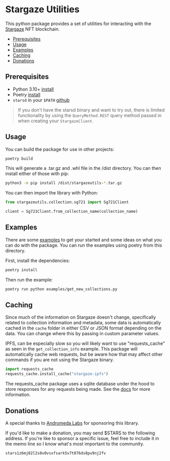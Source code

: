 # Stargaze Utilities

This python package provides a set of utilities for interacting with the [Stargaze](https://www.stargaze.zone/) NFT blockchain.

- [Prerequisites](#prerequisites)
- [Usage](#usage)
- [Examples](#examples)
- [Caching](#caching)
- [Donations](#donations)

## Prerequisites

- Python 3.10+ [install](https://www.python.org/downloads/)
- Poetry [install](https://python-poetry.org/docs/master/#installation)
- `starsd` in your `$PATH` [github](https://github.com/public-awesome/stargaze)

> If you don't have the starsd binary and want to try out, there is limited functionality by using the `QueryMethod.REST` query method passed in when creating your `StargazeClient`.

## Usage

You can build the package for use in other projects:

```sh
poetry build
```

This will generate a .tar.gz and .whl file in the /dist directory. You can then install either of those with pip:

```sh
python3 -m pip install /dist/stargazeutils-*.tar.gz
```

You can then import the library with Python:

```py
from stargazeutils.collection.sg721 import Sg721Client

client = Sg721Client.from_collection_name(collection_name)
```

## Examples

There are some [examples](./examples) to get your started and some ideas on what you can do with the package. You can run the examples using poetry from this directory.

First, install the dependencies:

```sh
poetry install
```

Then run the example:

```sh
poetry run python examples/get_new_collections.py
```

## Caching

Since much of the information on Stargaze doesn't change, specifically related to collection information and metadata, some data is automatically cached in the `cache` folder in either CSV or JSON format depending on the data. You can change where this by passing in custom parameter values.

IPFS, can be especially slow so you will likely want to use "requests_cache" as seen in the `get_collection_info` example. This package will automatically cache web requests, but be aware how that may affect other commands if you are not using the Stargaze binary.

```py
import requests_cache
requests_cache.install_cache("stargaze-ipfs")
```

The requests_cache package uses a sqlite database under the hood to store responses for any requests being made. See the [docs](https://requests-cache.readthedocs.io/en/stable/) for more information.

## Donations

A special thanks to [Andromeda Labs](https://twitter.com/AndromaverseLab) for sponsoring this library.

If you'd like to make a donation, you may send $STARS to the following address. If you're like to sponsor a specific issue, feel free to include it in the memo line so I know what's most important to the community.

```txt
stars1z6mj02l2s8v0vsxfsark5v7t076ds8pu9nj2fv
```
